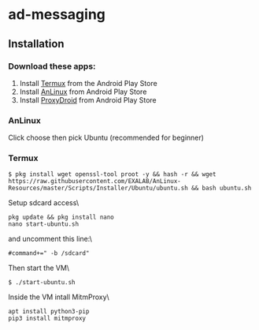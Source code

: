 # ad-messaging

## Installation
### Download these apps:
1. Install [Termux](https://play.google.com/store/apps/details?id=com.termux&hl=en_US) from the Android Play Store 
2. Install [AnLinux](https://play.google.com/store/apps/details?id=exa.lnx.a&hl=en_US) from Android Play Store
3. Install [ProxyDroid](https://play.google.com/store/apps/details?id=org.proxydroid&hl=en_US) from Android Play Store

### AnLinux
Click choose then pick Ubuntu (recommended for beginner) 
### Termux
```
$ pkg install wget openssl-tool proot -y && hash -r && wget https://raw.githubusercontent.com/EXALAB/AnLinux-Resources/master/Scripts/Installer/Ubuntu/ubuntu.sh && bash ubuntu.sh
``` 
Setup sdcard access\
```
pkg update && pkg install nano
nano start-ubuntu.sh
``` 
and uncomment this line:\
```
#command+=" -b /sdcard"
``` 
Then start the VM\
```
$ ./start-ubuntu.sh
``` 
Inside the VM intall MitmProxy\
```apt update
apt install python3-pip
pip3 install mitmproxy
``` 

